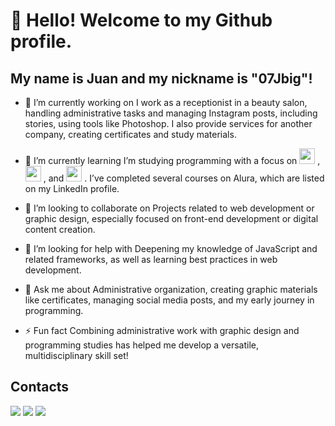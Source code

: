 # 👋 Hello! Welcome to my Github profile.
## My name is Juan and my nickname is "07Jbig"!

- 🔭 I’m currently working on
I work as a receptionist in a beauty salon, handling administrative tasks and managing Instagram posts, including stories, using tools like Photoshop. I also provide services for another company, creating certificates and study materials.

- 🌱 I’m currently learning
I’m studying programming with a focus on 
            <img src="https://cdn.jsdelivr.net/gh/devicons/devicon@latest/icons/html5/html5-original-wordmark.svg" width="25" height="25"/>
          , 
            <img src="https://cdn.jsdelivr.net/gh/devicons/devicon@latest/icons/css3/css3-original-wordmark.svg" width="25" height="25" />
          , and 
            <img src="https://cdn.jsdelivr.net/gh/devicons/devicon@latest/icons/javascript/javascript-original.svg" width="25" height="25"/>
          . I’ve completed several courses on Alura, which are listed on my LinkedIn profile.

- 👯 I’m looking to collaborate on
Projects related to web development or graphic design, especially focused on front-end development or digital content creation.

- 🤔 I’m looking for help with
Deepening my knowledge of JavaScript and related frameworks, as well as learning best practices in web development.

- 💬 Ask me about
Administrative organization, creating graphic materials like certificates, managing social media posts, and my early journey in programming.

- ⚡ Fun fact
Combining administrative work with graphic design and programming studies has helped me develop a versatile, multidisciplinary skill set!

## Contacts

<div>
<a href="https://instagram.com/_jnxz07_dela" target="_blank"><img loading="lazy" src="https://img.shields.io/badge/-Instagram-%23E4405F?style=for-the-badge&logo=instagram&logoColor=white" target="_blank"></a>
<a href = "silva.juan21@icloud.com"><img loading="lazy" src="https://img.shields.io/badge/Gmail-D14836?style=for-the-badge&logo=gmail&logoColor=white" target="_blank"></a>
<a href="https://www.linkedin.com/in/juan-silva-5b591a342/" target="_blank"><img loading="lazy" src="https://img.shields.io/badge/-LinkedIn-%230077B5?style=for-the-badge&logo=linkedin&logoColor=white" target="_blank"></a>   
</div>

